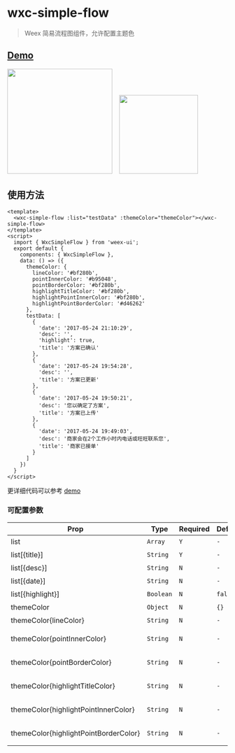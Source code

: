 # wxc-simple-flow 

> Weex 简易流程图组件，允许配置主题色
  

## [Demo](https://h5.m.taobao.com/trip/wxc-simple-flow/index.html?_wx_tpl=http%3A%2F%2Fh5.m.taobao.com%2Ftrip%2Fwxc-simple-flow%2Fdemo%2Findex.native-min.js)
 
<img src="https://gw.alipayobjects.com/zos/rmsportal/XYlsptMGnQoGCdgerpYi.gif" width="240">&nbsp;&nbsp;&nbsp;&nbsp;<img src="https://img.alicdn.com/tfs/TB1jejBSpXXXXXsaXXXXXXXXXXX-200-200.png" width="180">

## 使用方法

```vue
<template>
  <wxc-simple-flow :list="testData" :themeColor="themeColor"></wxc-simple-flow>
</template>
<script>
  import { WxcSimpleFlow } from 'weex-ui';
  export default {
    components: { WxcSimpleFlow },
    data: () => ({
      themeColor: {
        lineColor: '#bf280b',
        pointInnerColor: '#b95048',
        pointBorderColor: '#bf280b',
        highlightTitleColor: '#bf280b',
        highlightPointInnerColor: '#bf280b',
        highlightPointBorderColor: '#d46262'
      },
      testData: [
        {
          'date': '2017-05-24 21:10:29',
          'desc': '',
          'highlight': true,
          'title': '方案已确认'
        },
        {
          'date': '2017-05-24 19:54:28',
          'desc': '',
          'title': '方案已更新'
        },
        {
          'date': '2017-05-24 19:50:21',
          'desc': '您以确定了方案',
          'title': '方案已上传'
        },
        {
          'date': '2017-05-24 19:49:03',
          'desc': '商家会在2个工作小时内电话或旺旺联系您',
          'title': '商家已接单'
        }
      ]
    })
  }
</script>
```

更详细代码可以参考 [demo](https://github.com/apache/incubator-weex-ui/blob/master/example/simple-flow/index.vue)


### 可配置参数

| Prop | Type | Required | Default | Description |
|-------------|------------|--------|-----|-----|
| list | `Array` |`Y`| `-` | 流程图数据 |
| list[{title}]| `String` |`Y`| `-` | 标题 |
| list[{desc}]| `String` |`N`| `-` | 描述 |
| list[{date}]| `String` | `N`|`-` | 日期 |
| list[{highlight}]| `Boolean` |`N`| `false` | 是否高亮 |
| themeColor | `Object` |`N`| `{}` | 主题色配置 |
| themeColor{lineColor} |`String` |`N`|  `-` | 时间轴颜色 |
| themeColor{pointInnerColor} | `String` |`N`| `-` | 时间节点内部颜色 |
| themeColor{pointBorderColor} |`String` |`N`|  `-` | 时间节点边框颜色 |
| themeColor{highlightTitleColor} | `String` |`N`| `-` | 高亮标题颜色 |
| themeColor{highlightPointInnerColor} | `String` |`N`| `-` | 高亮时间节点内部颜色  |
| themeColor{highlightPointBorderColor} | `String` |`N`| `-` | 高亮时间节点边框颜色 |
